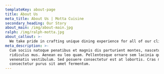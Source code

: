 ```yaml
---
templateKey: about-page
title: About Us
meta_title: About Us | Motta Cuisine
secondary_heading: Our Story
about_main: /img/about-main.jpg
ralph: /img/ralph-motta.jpg
about_callout: >-
  We take pride in crafting unique dining experience for all of our clients no matter the budget.
meta_description: >-
  Cum sociis natoque penatibus et magnis dis parturient montes, nascetur
  ridiculus mus. Aenean eu leo quam. Pellentesque ornare sem lacinia quam
  venenatis vestibulum. Sed posuere consectetur est at lobortis. Cras mattis
  consectetur purus sit amet fermentum.
---
```

